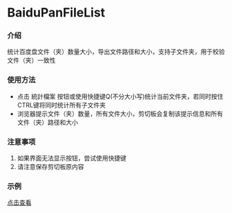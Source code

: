 # BaiduPanFileList
### 介绍
统计百度盘文件（夹）数量大小，导出文件路径和大小，支持子文件夹，用于校验文件（夹）一致性

### 使用方法
* 点击 統計檔案 按钮或使用快捷键Q(不分大小写)统计当前文件夹，若同时按住CTRL键将同时统计所有子文件夹
* 浏览器提示文件（夹）数量，所有文件大小，剪切板会复制该提示信息和所有文件（夹）路径和大小

### 注意事项
1. 如果界面无法显示按钮，尝试使用快捷键
2. 请注意保存剪切板原内容

### 示例
[点击查看](https://raw.githubusercontent.com/icgeass/BaiduPanFileList/master/resource/demo.txt)